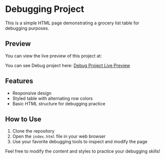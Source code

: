 # Debugging Project

This is a simple HTML page demonstrating a grocery list table for debugging purposes.

## Preview

You can view the live preview of this project at:

You can see Debug project here: [Debug Project Live Preview](https://mihirtailor.github.io/Module_1_WebDevelopmentBasics1/module_assessment/debug/)

## Features

- Responsive design
- Styled table with alternating row colors
- Basic HTML structure for debugging practice

## How to Use

1. Clone the repository
2. Open the `index.html` file in your web browser
3. Use your favorite debugging tools to inspect and modify the page

Feel free to modify the content and styles to practice your debugging skills!

